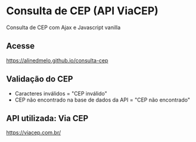 # Consulta de CEP (API ViaCEP)

Consulta de CEP com Ajax e Javascript vanilla

## Acesse

https://alinedmelo.github.io/consulta-cep

## Validação do CEP

- Caracteres inválidos = "CEP inválido"
- CEP não encontrado na base de dados da API = "CEP não encontrado"


## API utilizada: Via CEP

https://viacep.com.br/
